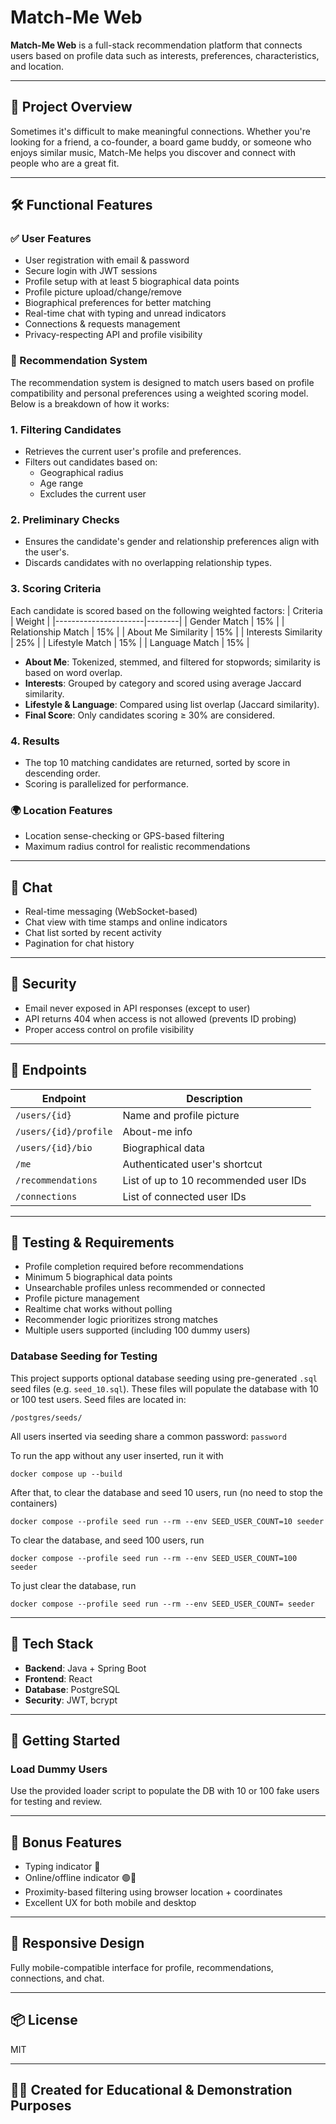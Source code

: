# Match-Me Web

**Match-Me Web** is a full-stack recommendation platform that connects users based on profile data such as interests, preferences, characteristics, and location.

---

## 🌟 Project Overview

Sometimes it's difficult to make meaningful connections. Whether you're looking for a friend, a co-founder, a board game buddy, or someone who enjoys similar music, Match-Me helps you discover and connect with people who are a great fit.

---

## 🛠 Functional Features

### ✅ User Features
- User registration with email & password
- Secure login with JWT sessions
- Profile setup with at least 5 biographical data points
- Profile picture upload/change/remove
- Biographical preferences for better matching
- Real-time chat with typing and unread indicators
- Connections & requests management
- Privacy-respecting API and profile visibility

### 🎯 Recommendation System
The recommendation system is designed to match users based on profile compatibility and personal preferences using a weighted scoring model. Below is a breakdown of how it works:

### 1. **Filtering Candidates**
- Retrieves the current user's profile and preferences.
- Filters out candidates based on:
  - Geographical radius
  - Age range
  - Excludes the current user

### 2. **Preliminary Checks**
- Ensures the candidate's gender and relationship preferences align with the user's.
- Discards candidates with no overlapping relationship types.

### 3. **Scoring Criteria**
Each candidate is scored based on the following weighted factors:
| Criteria             | Weight |
|----------------------|--------|
| Gender Match         | 15%    |
| Relationship Match   | 15%    |
| About Me Similarity  | 15%    |
| Interests Similarity | 25%    |
| Lifestyle Match      | 15%    |
| Language Match       | 15%    |

- **About Me**: Tokenized, stemmed, and filtered for stopwords; similarity is based on word overlap.
- **Interests**: Grouped by category and scored using average Jaccard similarity.
- **Lifestyle & Language**: Compared using list overlap (Jaccard similarity).
- **Final Score**: Only candidates scoring ≥ 30% are considered.

### 4. **Results**
- The top 10 matching candidates are returned, sorted by score in descending order.
- Scoring is parallelized for performance.


### 🌍 Location Features
- Location sense-checking or GPS-based filtering
- Maximum radius control for realistic recommendations

---

## 💬 Chat
- Real-time messaging (WebSocket-based)
- Chat view with time stamps and online indicators
- Chat list sorted by recent activity
- Pagination for chat history

---

## 🔐 Security
- Email never exposed in API responses (except to user)
- API returns 404 when access is not allowed (prevents ID probing)
- Proper access control on profile visibility

---

## 🔗 Endpoints

| Endpoint              | Description                              |
|-----------------------|------------------------------------------|
| `/users/{id}`         | Name and profile picture                 |
| `/users/{id}/profile` | About-me info                            |
| `/users/{id}/bio`     | Biographical data                        |
| `/me`                 | Authenticated user's shortcut            |
| `/recommendations`    | List of up to 10 recommended user IDs    |
| `/connections`        | List of connected user IDs               |

---

## 🧪 Testing & Requirements

- Profile completion required before recommendations
- Minimum 5 biographical data points
- Unsearchable profiles unless recommended or connected
- Profile picture management
- Realtime chat works without polling
- Recommender logic prioritizes strong matches
- Multiple users supported (including 100 dummy users)

### Database Seeding for Testing
This project supports optional database seeding using pre-generated `.sql` seed files (e.g. `seed_10.sql`). These files will populate the database with 10 or 100 test users.
Seed files are located in:

```
/postgres/seeds/
```

All users inserted via seeding share a common password:
`password`

To run the app without any user inserted, run it with 

```
docker compose up --build
```
After that, to clear the database and seed 10 users, run 
(no need to stop the containers)

```
docker compose --profile seed run --rm --env SEED_USER_COUNT=10 seeder
```

To clear the database, and seed 100 users, run

```
docker compose --profile seed run --rm --env SEED_USER_COUNT=100 seeder
```

To just clear the database, run

```
docker compose --profile seed run --rm --env SEED_USER_COUNT= seeder
```
---

## 🧰 Tech Stack

- **Backend**: Java + Spring Boot
- **Frontend**: React
- **Database**: PostgreSQL
- **Security**: JWT, bcrypt

---

## 🚀 Getting Started

### Load Dummy Users

Use the provided loader script  to populate the DB with 10 or 100 fake users for testing and review.

---

## 🎯 Bonus Features

- Typing indicator 💬
- Online/offline indicator 🟢🔴
- Proximity-based filtering using browser location + coordinates
- Excellent UX for both mobile and desktop

---

## 📱 Responsive Design

Fully mobile-compatible interface for profile, recommendations, connections, and chat.

---

## 📦 License

MIT

---

## 👨‍💻 Created for Educational & Demonstration Purposes
